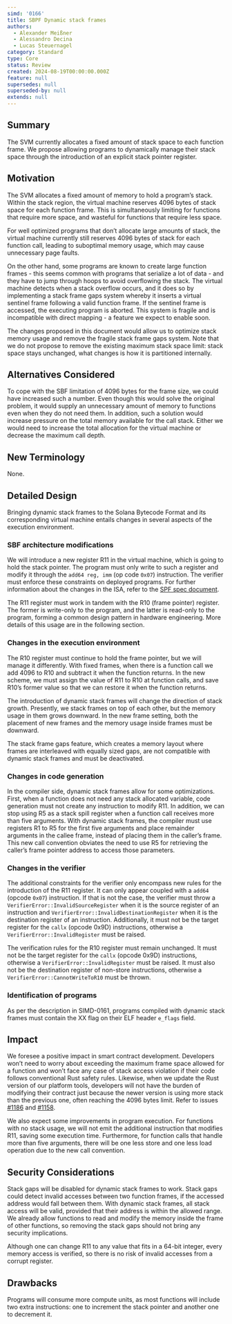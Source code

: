 ```yaml
---
simd: '0166'
title: SBPF Dynamic stack frames
authors:
  - Alexander Meißner
  - Alessandro Decina
  - Lucas Steuernagel
category: Standard
type: Core
status: Review
created: 2024-08-19T00:00:00.000Z
feature: null
supersedes: null
superseded-by: null
extends: null
---
```


## Summary

The SVM currently allocates a fixed amount of stack space to each function 
frame. We propose allowing programs to dynamically manage their stack space 
through the introduction of an explicit stack pointer register. 

## Motivation

The SVM allocates a fixed amount of memory to hold a program’s stack. Within 
the stack region, the virtual machine reserves 4096 bytes of stack space for 
each function frame. This is simultaneously limiting for functions that 
require more space, and wasteful for functions that require less space.

For well optimized programs that don’t allocate large amounts of stack, the 
virtual machine currently still reserves 4096 bytes of stack for each 
function call, leading to suboptimal memory usage, which may cause 
unnecessary page faults.

On the other hand, some programs are known to create large function frames - 
this seems common with programs that serialize a lot of data - and they have 
to jump through hoops to avoid overflowing the stack. The virtual machine 
detects when a stack overflow occurs, and it does so by implementing a stack 
frame gaps system whereby it inserts a virtual sentinel frame following a 
valid function frame. If the sentinel frame is accessed, the executing program 
is aborted. This system is fragile and is incompatible with direct mapping - 
a feature we expect to enable soon. 

The changes proposed in this document would allow us to optimize stack memory 
usage and remove the fragile stack frame gaps system. Note that we do not 
propose to remove the existing maximum stack space limit: stack space stays 
unchanged, what changes is how it is partitioned internally.

## Alternatives Considered

To cope with the SBF limitation of 4096 bytes for the frame size, we could 
have increased such a number. Even though this would solve the original 
problem, it would supply an unnecessary amount of memory to functions even 
when they do not need them. In addition, such a solution would increase 
pressure on the total memory available for the call stack. Either we would 
need to increase the total allocation for the virtual machine or decrease the 
maximum call depth.

## New Terminology

None.

## Detailed Design

Bringing dynamic stack frames to the Solana Bytecode Format and its 
corresponding virtual machine entails changes in several aspects of the 
execution environment.

### SBF architecture modifications


We will introduce a new register R11 in the virtual machine, which is going 
to hold the stack pointer. The program must only write to such a register and 
modify it through the `add64 reg, imm` (op code `0x07`) instruction. The 
verifier must enforce these constraints on deployed programs. For further 
information about the  changes in the ISA, refer to the 
[SPF spec document](https://github.com/solana-labs/rbpf/blob/main/doc/bytecode.md).

The R11 register must work in tandem with the R10 (frame pointer) register. 
The former is write-only to the program, and the latter is read-only to the 
program, forming a common design pattern in hardware engineering. More 
details of this usage are in the following section.

### Changes in the execution environment

The R10 register must continue to hold the frame pointer, but we will manage 
it differently. With fixed frames, when there is a function call we add 4096 
to R10 and subtract it when the function returns. In the new scheme, we must 
assign the value of R11 to R10 at function calls, and save R10’s former value 
so that we can restore it when the function returns.

The introduction of dynamic stack frames will change the direction of stack 
growth. Presently, we stack frames on top of each other, but the memory usage 
in them grows downward. In the new frame setting, both the placement of new 
frames and the memory usage inside frames must be downward.

The stack frame gaps feature, which creates a memory layout where frames are 
interleaved with equally sized gaps, are not compatible with dynamic stack 
frames and must be deactivated.

### Changes in code generation

In the compiler side, dynamic stack frames allow for some optimizations. 
First, when a function does not need any stack allocated variable, code 
generation must not create any instruction to modify R11. In addition, we 
can stop using R5 as a stack spill register when a function call receives 
more than five arguments. With dynamic stack frames, the compiler must use 
registers R1 to R5 for the first five arguments and place remainder arguments 
in the callee frame, instead of placing them in the caller’s frame. This new 
call convention obviates the need to use R5 for retrieving the caller’s frame 
pointer address to access those parameters.

### Changes in the verifier

The additional constraints for the verifier only encompass new rules for the 
introduction of the R11 register. It can only appear coupled with a `add64` 
(opcode `0x07`) instruction. If that is not the case, the verifier must throw 
a `VerifierError::InvalidSourceRegister` when it is the source register of an 
instruction and `VerifierError::InvalidDestinationRegister` when it is the 
destination register of an instruction. Additionally, it must not be the 
target register for the `callx` (opcode 0x9D) instructions, otherwise a 
`VerifierError::InvalidRegister` must be raised. 

The verification rules for the R10 register must remain unchanged. It must not 
be the target register for the `callx` (opcode 0x9D) instructions, otherwise a 
`VerifierError::InvalidRegister` must be raised. It must also not be the 
destination register of non-store instructions, otherwise a 
`VerifierError::CannotWriteToR10` must be thrown.


### Identification of programs

As per the description in SIMD-0161, programs compiled with dynamic stack 
frames must contain the XX flag on their ELF header `e_flags` field.

## Impact

We foresee a positive impact in smart contract development. Developers won’t 
need to worry about exceeding the maximum frame space allowed for a function 
and won’t face any case of stack access violation if their code follows 
conventional Rust safety rules. Likewise, when we update the Rust version of 
our platform tools, developers will not have the burden of modifying their 
contract just because the newer version is using more stack than the previous 
one, often reaching the 4096 bytes limit. Refer to issues 
[#1186](https://github.com/anza-xyz/agave/issues/1186) and 
[#1158](https://github.com/anza-xyz/agave/issues/1158).

We also expect some improvements in program execution. For functions with no 
stack usage, we will not emit the additional instruction that modifies R11, 
saving some execution time. Furthermore, for function calls that handle more 
than five arguments, there will be one less store and one less load operation 
due to the new call convention.

## Security Considerations

Stack gaps will be disabled for dynamic stack frames to work. Stack gaps could 
detect invalid accesses between two function frames, if the accessed address 
would fall between them. With dynamic stack frames, all stack access will be 
valid, provided that their address is within the allowed range. We already 
allow functions to read and modify the memory inside the frame of other 
functions, so removing the stack gaps should not bring any security 
implications.

Although one can change R11 to any value that fits in a 64-bit integer, every 
memory access is verified, so there is no risk of invalid accesses from a 
corrupt register.

## Drawbacks

Programs will consume more compute units, as most functions will include two 
extra instructions: one to increment the stack pointer and another one to 
decrement it.
